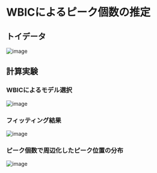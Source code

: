 # WBICによるピーク個数の推定

## トイデータ

![image](https://github.com/user-attachments/assets/f6ed4c7e-ee1e-49ff-ac31-fb9f029c03d9)

## 計算実験

### WBICによるモデル選択
![image](https://github.com/user-attachments/assets/4e642200-38d1-4e45-a222-f67b11d84ea8)

### フィッティング結果
![image](https://github.com/user-attachments/assets/72f55425-ab75-4909-8799-19ec81765955)

### ピーク個数で周辺化したピーク位置の分布
![image](https://github.com/user-attachments/assets/eda36668-afb9-415f-aa40-406fd5233347)
